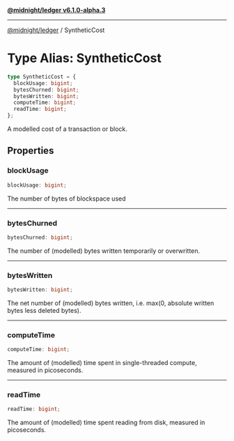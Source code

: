 [**@midnight/ledger v6.1.0-alpha.3**](../README.md)

***

[@midnight/ledger](../globals.md) / SyntheticCost

# Type Alias: SyntheticCost

```ts
type SyntheticCost = {
  blockUsage: bigint;
  bytesChurned: bigint;
  bytesWritten: bigint;
  computeTime: bigint;
  readTime: bigint;
};
```

A modelled cost of a transaction or block.

## Properties

### blockUsage

```ts
blockUsage: bigint;
```

The number of bytes of blockspace used

***

### bytesChurned

```ts
bytesChurned: bigint;
```

The number of (modelled) bytes written temporarily or overwritten.

***

### bytesWritten

```ts
bytesWritten: bigint;
```

The net number of (modelled) bytes written, i.e. max(0, absolute written bytes less deleted bytes).

***

### computeTime

```ts
computeTime: bigint;
```

The amount of (modelled) time spent in single-threaded compute, measured in picoseconds.

***

### readTime

```ts
readTime: bigint;
```

The amount of (modelled) time spent reading from disk, measured in picoseconds.
